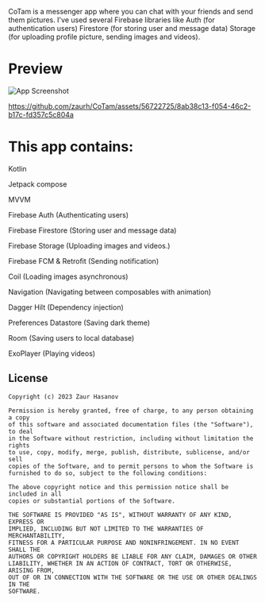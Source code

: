 CoTam is a messenger app where you can chat with your friends and send them pictures. I've used several Firebase libraries like Auth (for authentication users) Firestore (for storing user and message data) Storage (for uploading profile picture, sending images and videos). 


# Preview

![App Screenshot](https://i.hizliresim.com/ffsti3e.png)



https://github.com/zaurh/CoTam/assets/56722725/8ab38c13-f054-46c2-b17c-fd357c5c804a



# This app contains: 


Kotlin

Jetpack compose

MVVM

Firebase Auth (Authenticating users)

Firebase Firestore (Storing user and message data)

Firebase Storage (Uploading images and videos.)

Firebase FCM & Retrofit (Sending notification)

Coil (Loading images asynchronous)

Navigation (Navigating between composables with animation)

Dagger Hilt (Dependency injection)

Preferences Datastore (Saving dark theme)

Room (Saving users to local database)

ExoPlayer (Playing videos)



## License
```
Copyright (c) 2023 Zaur Hasanov

Permission is hereby granted, free of charge, to any person obtaining a copy
of this software and associated documentation files (the "Software"), to deal
in the Software without restriction, including without limitation the rights
to use, copy, modify, merge, publish, distribute, sublicense, and/or sell
copies of the Software, and to permit persons to whom the Software is
furnished to do so, subject to the following conditions:

The above copyright notice and this permission notice shall be included in all
copies or substantial portions of the Software.

THE SOFTWARE IS PROVIDED "AS IS", WITHOUT WARRANTY OF ANY KIND, EXPRESS OR
IMPLIED, INCLUDING BUT NOT LIMITED TO THE WARRANTIES OF MERCHANTABILITY,
FITNESS FOR A PARTICULAR PURPOSE AND NONINFRINGEMENT. IN NO EVENT SHALL THE
AUTHORS OR COPYRIGHT HOLDERS BE LIABLE FOR ANY CLAIM, DAMAGES OR OTHER
LIABILITY, WHETHER IN AN ACTION OF CONTRACT, TORT OR OTHERWISE, ARISING FROM,
OUT OF OR IN CONNECTION WITH THE SOFTWARE OR THE USE OR OTHER DEALINGS IN THE
SOFTWARE.
